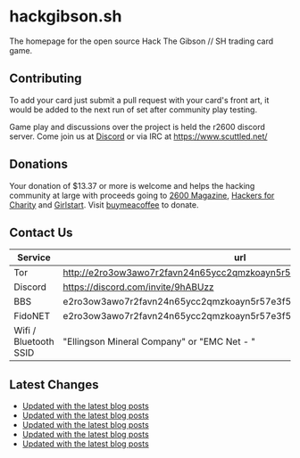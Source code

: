 # hackgibson.sh
The homepage for the open source Hack The Gibson // SH trading card game.


## Contributing

To add your card just submit a pull request with your card's front art, it would be added to the next run of set after community play testing.

Game play and discussions over the project is held the r2600 discord server. Come join us at [Discord](https://discord.com/invite/9hABUzz) or via IRC at https://www.scuttled.net/


## Donations

Your donation of $13.37 or more is welcome and helps the hacking community at large with proceeds going to [2600 Magazine](https://2600.com/), [Hackers for Charity](https://hackersforcharity.org) and [Girlstart](https://girlstart.org).  Visit [buymeacoffee](https://www.buymeacoffee.com/hackgibson.sh) to donate.


## Contact Us

Service | url
-|-
Tor | http://e2ro3ow3awo7r2favn24n65ycc2qmzkoayn5r57e3f56nvjwdcgg32ad.onion
Discord | https://discord.com/invite/9hABUzz
BBS | e2ro3ow3awo7r2favn24n65ycc2qmzkoayn5r57e3f56nvjwdcgg32ad.onion:23
FidoNET | e2ro3ow3awo7r2favn24n65ycc2qmzkoayn5r57e3f56nvjwdcgg32ad.onion:24554
Wifi / Bluetooth SSID | "Ellingson Mineral Company" or "EMC Net - <fidonet address>"

## Latest Changes
<!-- BLOG-POST-LIST:START -->
- [Updated with the latest blog posts](https://github.com/DFW2600/hackgibson.sh/commit/bfc097022c5fa9edaa3da44f00de71b297c80cca)
- [Updated with the latest blog posts](https://github.com/DFW2600/hackgibson.sh/commit/311c691269ddf7b3fb959fd4dae97b3fce6a172c)
- [Updated with the latest blog posts](https://github.com/DFW2600/hackgibson.sh/commit/31aa12338c8eba0a60652dc6f69fd5a3ebdc44c7)
- [Updated with the latest blog posts](https://github.com/DFW2600/hackgibson.sh/commit/30f4cc5724bc11a79648684009bc78b512b64c40)
- [Updated with the latest blog posts](https://github.com/DFW2600/hackgibson.sh/commit/32b14c3e4a67de67a4ce2017977f1cb37f8e2906)
<!-- BLOG-POST-LIST:END -->
